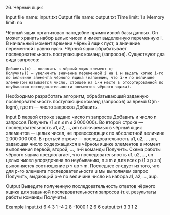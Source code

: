 26. Чёрный ящик

Input file name: input.txt
Output file name: output.txt
Time limit: 1 s
Memory limit: no

Чёрный ящик организован наподобие примитивной базы данных. Он может хранить набор целых чисел и имеет выделенную переменную i. В начальный момент времени чёрный ящик пуст, а значение переменной i равно нулю. Чёрный ящик обрабатывает последовательность поступающих команд (запросов). Существуют два вида запросов:

    Добавить(x) — положить в чёрный ящик элемент x;
    Получить() — увеличить значение переменной i на 1 и выдать копию i-го по величине элемента чёрного ящика (напомним, что i-м по величине элементом называется число, стоящее на i-м месте в отсортированной по неубыванию последовательности элементов чёрного ящика). 

Необходимо разработать алгоритм, обрабатывающий заданную последовательность поступающих команд (запросов) за время O(m ⋅ logm), где m — число запросов Добавить.

Input
В первой строке задано число m запросов Добавить и число n запросов Получить (1 ≤ n ≤ m ≤ 2 000 000).
Во второй строке — последовательность a1, a2, …, am включаемых в чёрный ящик элементов — целых чисел, не превосходящих по абсолютной величине 2 000 000 000.
В третьей строке — последовательность u1, u2, …, un, задающая число содержащихся в чёрном ящике элементов в момент выполнения первой, второй, …, n-й команды Получить.
Схема работы чёрного ящика предполагает, что последовательность u1, u2, …, un целых чисел упорядочена по неубыванию, n ≤ m и для всех p (1 ≤ p ≤ n) выполняется соотношение p ≤ up ≤ m. Последнее следует из того, что для p-го элемента последовательности u мы выполняем запрос Получить, выдающий p-е по величине число из набора a1, a2, …, aup.

Output
Выведите полученную последовательность ответов чёрного ящика для заданной последовательности запросов (т. е. результаты работы команды Получить).

Example
input.txt
6 4
3 1 -4 2 8 -1000
1 2 6 6
output.txt
 3 3 1 2
